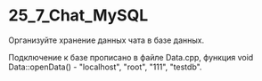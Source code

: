 # 25_7_Chat_MySQL
Организуйте хранение данных чата в базе данных.

Подключение к базе прописано в файле Data.cpp, функция void Data::openData() - "localhost", "root", "111", "testdb".
